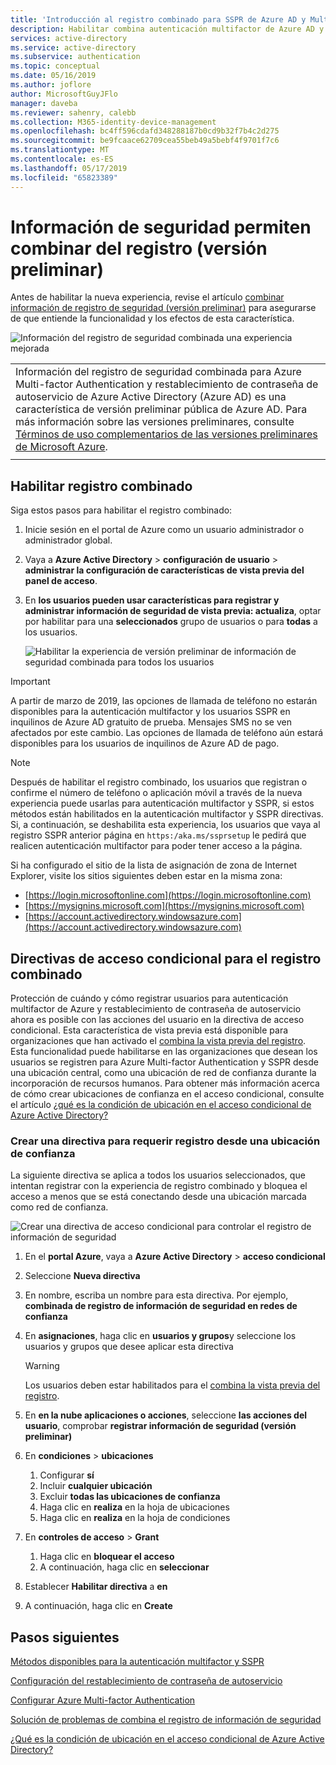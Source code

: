 ```yaml
---
title: 'Introducción al registro combinado para SSPR de Azure AD y Multi-factor Authentication (versión preliminar): Azure Active Directory'
description: Habilitar combina autenticación multifactor de Azure AD y restablecimiento de contraseña de registro (versión preliminar)
services: active-directory
ms.service: active-directory
ms.subservice: authentication
ms.topic: conceptual
ms.date: 05/16/2019
ms.author: joflore
author: MicrosoftGuyJFlo
manager: daveba
ms.reviewer: sahenry, calebb
ms.collection: M365-identity-device-management
ms.openlocfilehash: bc4ff596cdafd348288187b0cd9b32f7b4c2d275
ms.sourcegitcommit: be9fcaace62709cea55beb49a5bebf4f9701f7c6
ms.translationtype: MT
ms.contentlocale: es-ES
ms.lasthandoff: 05/17/2019
ms.locfileid: "65823389"
---
```

# <a name="enable-combined-security-information-registration-preview"></a>Información de seguridad permiten combinar del registro (versión preliminar)

Antes de habilitar la nueva experiencia, revise el artículo [combinar información de registro de seguridad (versión preliminar)](concept-registration-mfa-sspr-combined.md) para asegurarse de que entiende la funcionalidad y los efectos de esta característica.

![Información del registro de seguridad combinada una experiencia mejorada](media/howto-registration-mfa-sspr-combined/combined-security-info-more-required.png)

|     |
| --- |
| Información del registro de seguridad combinada para Azure Multi-factor Authentication y restablecimiento de contraseña de autoservicio de Azure Active Directory (Azure AD) es una característica de versión preliminar pública de Azure AD. Para más información sobre las versiones preliminares, consulte [Términos de uso complementarios de las versiones preliminares de Microsoft Azure](https://azure.microsoft.com/support/legal/preview-supplemental-terms/).|
|     |

## <a name="enable-combined-registration"></a>Habilitar registro combinado

Siga estos pasos para habilitar el registro combinado:

1. Inicie sesión en el portal de Azure como un usuario administrador o administrador global.
2. Vaya a **Azure Active Directory** > **configuración de usuario** > **administrar la configuración de características de vista previa del panel de acceso**.
3. En **los usuarios pueden usar características para registrar y administrar información de seguridad de vista previa: actualiza**, optar por habilitar para una **seleccionados** grupo de usuarios o para **todas** a los usuarios.

   ![Habilitar la experiencia de versión preliminar de información de seguridad combinada para todos los usuarios](media/howto-registration-mfa-sspr-combined/combined-security-info-enable.png)

> [!IMPORTANT]
> A partir de marzo de 2019, las opciones de llamada de teléfono no estarán disponibles para la autenticación multifactor y los usuarios SSPR en inquilinos de Azure AD gratuito de prueba. Mensajes SMS no se ven afectados por este cambio. Las opciones de llamada de teléfono aún estará disponibles para los usuarios de inquilinos de Azure AD de pago.

> [!NOTE]
> Después de habilitar el registro combinado, los usuarios que registran o confirme el número de teléfono o aplicación móvil a través de la nueva experiencia puede usarlas para autenticación multifactor y SSPR, si estos métodos están habilitados en la autenticación multifactor y SSPR directivas. Si, a continuación, se deshabilita esta experiencia, los usuarios que vaya al registro SSPR anterior página en `https:/aka.ms/ssprsetup` le pedirá que realicen autenticación multifactor para poder tener acceso a la página.

Si ha configurado el sitio de la lista de asignación de zona de Internet Explorer, visite los sitios siguientes deben estar en la misma zona:

* [https://login.microsoftonline.com](https://login.microsoftonline.com)
* [https://mysignins.microsoft.com](https://mysignins.microsoft.com)
* [https://account.activedirectory.windowsazure.com](https://account.activedirectory.windowsazure.com)

## <a name="conditional-access-policies-for-combined-registration"></a>Directivas de acceso condicional para el registro combinado

Protección de cuándo y cómo registrar usuarios para autenticación multifactor de Azure y restablecimiento de contraseña de autoservicio ahora es posible con las acciones del usuario en la directiva de acceso condicional. Esta característica de vista previa está disponible para organizaciones que han activado el [combina la vista previa del registro](../authentication/concept-registration-mfa-sspr-combined.md). Esta funcionalidad puede habilitarse en las organizaciones que desean los usuarios se registren para Azure Multi-factor Authentication y SSPR desde una ubicación central, como una ubicación de red de confianza durante la incorporación de recursos humanos. Para obtener más información acerca de cómo crear ubicaciones de confianza en el acceso condicional, consulte el artículo [¿qué es la condición de ubicación en el acceso condicional de Azure Active Directory?](../conditional-access/location-condition.md#named-locations)

### <a name="create-a-policy-to-require-registration-from-a-trusted-location"></a>Crear una directiva para requerir registro desde una ubicación de confianza

La siguiente directiva se aplica a todos los usuarios seleccionados, que intentan registrar con la experiencia de registro combinado y bloquea el acceso a menos que se está conectando desde una ubicación marcada como red de confianza.

![Crear una directiva de acceso condicional para controlar el registro de información de seguridad](media/howto-registration-mfa-sspr-combined/conditional-access-register-security-info.png)

1. En el **portal Azure**, vaya a **Azure Active Directory** > **acceso condicional**
1. Seleccione **Nueva directiva**
1. En nombre, escriba un nombre para esta directiva. Por ejemplo, **combinada de registro de información de seguridad en redes de confianza**
1. En **asignaciones**, haga clic en **usuarios y grupos**y seleccione los usuarios y grupos que desee aplicar esta directiva

   > [!WARNING]
   > Los usuarios deben estar habilitados para el [combina la vista previa del registro](../authentication/howto-registration-mfa-sspr-combined.md).

1. En **en la nube aplicaciones o acciones**, seleccione **las acciones del usuario**, comprobar **registrar información de seguridad (versión preliminar)**
1. En **condiciones** > **ubicaciones**
   1. Configurar **sí**
   1. Incluir **cualquier ubicación**
   1. Excluir **todas las ubicaciones de confianza**
   1. Haga clic en **realiza** en la hoja de ubicaciones
   1. Haga clic en **realiza** en la hoja de condiciones
1. En **controles de acceso** > **Grant**
   1. Haga clic en **bloquear el acceso**
   1. A continuación, haga clic en **seleccionar**
1. Establecer **Habilitar directiva** a **en**
1. A continuación, haga clic en **Create**

## <a name="next-steps"></a>Pasos siguientes

[Métodos disponibles para la autenticación multifactor y SSPR](concept-authentication-methods.md)

[Configuración del restablecimiento de contraseña de autoservicio](howto-sspr-deployment.md)

[Configurar Azure Multi-factor Authentication](howto-mfa-getstarted.md)

[Solución de problemas de combina el registro de información de seguridad](howto-registration-mfa-sspr-combined-troubleshoot.md)

[¿Qué es la condición de ubicación en el acceso condicional de Azure Active Directory?](../conditional-access/location-condition.md)